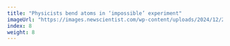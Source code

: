 ```yaml
---
title: "Physicists bend atoms in ‘impossible’ experiment"
imageUrl: "https://images.newscientist.com/wp-content/uploads/2024/12/20095956/SEI_233769413.jpg?width=788"
index: 8
weight: 8
---
```


